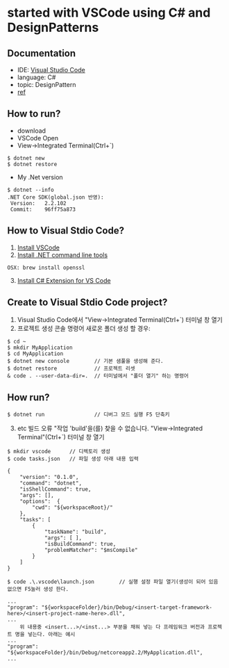 # started with VSCode using C# and DesignPatterns

Documentation
--------------
- IDE: [Visual Studio Code](//code.visualstudio.com/)
- language: C#
- topic: DesignPattern
- [ref](//github.com/OmniSharp/omnisharp-vscode/blob/master/debugger.md)

How to run?
--------------
- download 
- VSCode Open 
- View->Integrated Terminal(Ctrl+`)
```
$ dotnet new
$ dotnet restore
```
- My .Net version
```
$ dotnet --info
.NET Core SDK(global.json 반영):
 Version:   2.2.102
 Commit:    96ff75a873
```

How to Visual Stdio Code?
--------------
1. [Install VSCode](//code.visualstudio.com/)
2. [Install .NET command line tools](//www.microsoft.com/net/core)
```
OSX: brew install openssl 
```
3. [Install C# Extension for VS Code](//code.visualstudio.com/docs/languages/csharp)

Create to Visual Stdio Code project?
--------------
1. Visual Studio Code에서 "View->Integrated Terminal(Ctrl+`) 터미널 창 열기
2. 프로젝트 생성 콘솔 명령어 
새로온 폴더 생성 할 경우:
```
$ cd ~
$ mkdir MyApplication
$ cd MyApplication
$ dotnet new console        // 기본 샘풀을 생성해 준다.
$ dotnet restore            // 프로젝트 리셋
& code . --user-data-dir=.  // 터미널에서 "폴더 열기" 하는 명령어
```
    
How run?
--------------
```
$ dotnet run                // 디버그 모드 실행 F5 단축키
```

3. etc
빌드 오류 "작업 'build'을(를) 찾을 수 없습니다. 
"View->Integrated Terminal"(Ctrl+`) 터미널 창 열기
```
$ mkdir vscode      // 디렉토리 생성
$ code tasks.json   // 파일 생성 아래 내용 입력
```
```
{
    "version": "0.1.0",
    "command": "dotnet",
    "isShellCommand": true,
    "args": [],
    "options":  {
        "cwd": "${workspaceRoot}/"
    },
    "tasks": [
        {
            "taskName": "build",
            "args": [ ],
            "isBuildCommand": true,
            "problemMatcher": "$msCompile"
        }
    ]
}
```
```
$ code .\.vscode\launch.json        // 실행 설정 파일 열기(생성이 되어 있음 없으면 F5눌러 생성 한다.
```
```
...
"program": "${workspaceFolder}/bin/Debug/<insert-target-framework-here>/<insert-project-name-here>.dll",
...
    위 내용중 <insert...>/<inst...> 부분을 채워 넣는 다 프레임워크 버전과 프로젝트 명을 넣는다. 아래는 예시
...
"program": "${workspaceFolder}/bin/Debug/netcoreapp2.2/MyApplication.dll",
...
```
